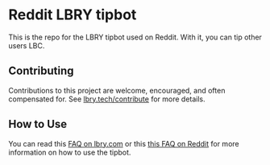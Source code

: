 # Reddit LBRY tipbot
This is the repo for the LBRY tipbot used on Reddit. With it, you can tip other users LBC.
## Contributing
Contributions to this project are welcome, encouraged, and often compensated for. See [lbry.tech/contribute](https://lbry.tech/contribute) for more details.
## How to Use
You can read this [FAQ on lbry.com](https://lbry.com/faq/tipbot-reddit) or this [this FAQ on Reddit](https://np.reddit.com/r/lbry/wiki/tipbot) for more information on how to use the tipbot.
